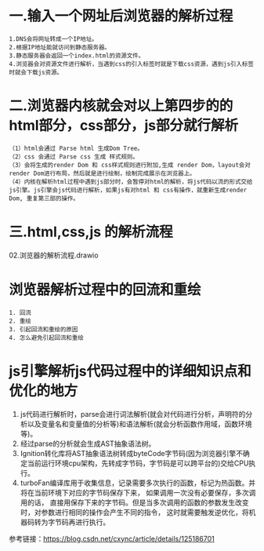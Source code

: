 # 一.输入一个网址后浏览器的解析过程
    1.DNS会将网址转成一个IP地址。
    2.根据IP地址能就访问到静态服务器。
    3.静态服务器会返回一个index.html的资源文件。
    4.浏览器会对资源文件进行解析，当遇到css的引入标签时就是下载css资源，遇到js引入标签时就会下载js资源。

# 二.浏览器内核就会对以上第四步的的html部分，css部分，js部分就行解析
    （1）html会通过 Parse html 生成Dom Tree。
    （2）css 会通过 Parse css 生成 样式规则。
    （3）会将生成的render Dom 和 css样式规则进行附加,生成 render Dom，layout会对render Dom进行布局，然后就是进行绘制，绘制完成展示在浏览器上。  
    （4）内核在解析html过程中遇到js部分时，会暂停对html的解析，将js代码以流的形式交给js引擎。js引擎会js代码进行解析，如果js有对html 和 css有操作，就重新生成render Dom, 重复第三部的操作。
# 三.html,css,js 的解析流程
   02.浏览器的解析流程.drawio                                    

# 浏览器解析过程中的回流和重绘
    1. 回流
    2. 重绘
    3. 引起回流和重绘的原因
    4. 怎么避免引起回流和重绘

# js引擎解析js代码过程中的详细知识点和优化的地方
  1. js代码进行解析时，parse会进行词法解析(就会对代码进行分析，声明符的分析以及变量名和变量值的分析等)和语法解析(就会分析函数作用域，函数环境等)。
  2. 经过parse的分析就会生成AST抽象语法树。
  3. Ignition转化库将AST抽象语法树转成byteCode字节码(因为浏览器引擎不确定当前运行环境cpu架构，先转成字节码，字节码是可以跨平台的)交给CPU执行。
  4. turboFan编译库用于收集信息，记录需要多次执行的函数，标记为热函数。并将在当前环境下对应的字节码保存下来，
     如果调用一次没有必要保存，多次调用的话，
     直接用保存下来的字节码。但是当多次调用的函数的参数发生改变时，对参数进行相同的操作会产生不同的指令，
     这时就需要触发逆优化，将机器码转为字节码再进行执行。

  参考链接：https://blog.csdn.net/cxync/article/details/125186701

